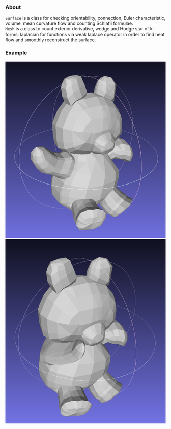 ### About
`Surface` is a class for checking orientability, connection, Euler characteristic, volume, mean curvature flow and counting Schlafli formulae.  
`Mesh` is a class to count exterior derivative, wedge and Hodge star of k-forms;
laplacian for functions via weak laplace operator in order to find heat flow and smoothly reconstruct the surface.

### Example
![original](datasets/teddy.png?raw)
![after perform](results/teddy_perform.png)
